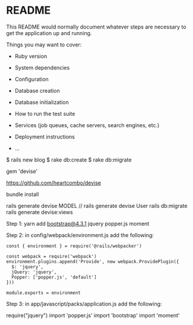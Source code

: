 # README

This README would normally document whatever steps are necessary to get the
application up and running.

Things you may want to cover:

* Ruby version

* System dependencies

* Configuration

* Database creation

* Database initialization

* How to run the test suite

* Services (job queues, cache servers, search engines, etc.)

* Deployment instructions

* ...

$ rails new blog
$ rake db:create
$ rake db:migrate

gem 'devise'

https://github.com/heartcombo/devise

bundle install

rails generate devise MODEL // rails generate devise User
rails db:migrate
rails generate devise:views

Step 1:
yarn add bootstrap@4.3.1 jquery popper.js moment

Step 2:
  in config/webpack/environment.js add the following:

    const { environment } = require('@rails/webpacker')

    const webpack = require('webpack')
    environment.plugins.append('Provide', new webpack.ProvidePlugin({
      $: 'jquery',
      jQuery: 'jquery',
      Popper: ['popper.js', 'default']
    }))

    module.exports = environment

Step 3:
in app/javascript/packs/application.js add the following:

require("jquery")
import 'popper.js'
import 'bootstrap'
import 'moment'